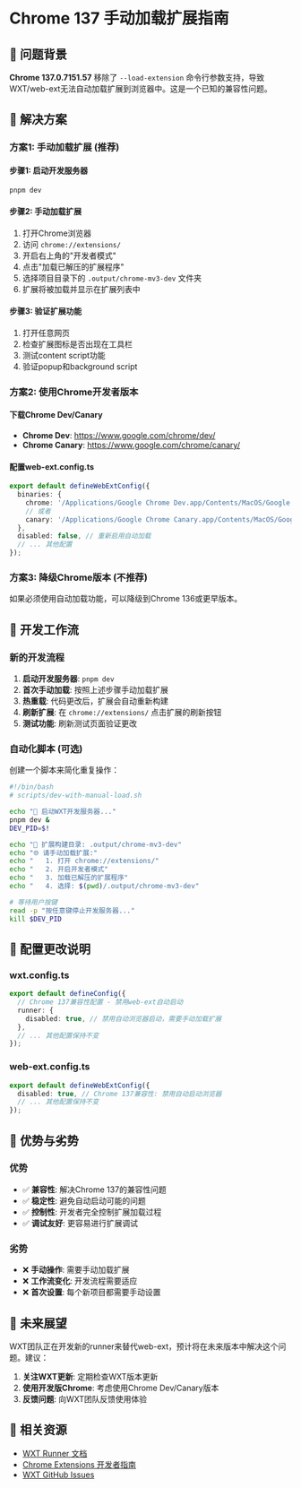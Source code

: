 # Chrome 137 手动加载扩展指南

## 🚨 问题背景

**Chrome 137.0.7151.57** 移除了 `--load-extension` 命令行参数支持，导致WXT/web-ext无法自动加载扩展到浏览器中。这是一个已知的兼容性问题。

## 🔧 解决方案

### 方案1: 手动加载扩展 (推荐)

#### 步骤1: 启动开发服务器
```bash
pnpm dev
```

#### 步骤2: 手动加载扩展
1. 打开Chrome浏览器
2. 访问 `chrome://extensions/`
3. 开启右上角的"开发者模式"
4. 点击"加载已解压的扩展程序"
5. 选择项目目录下的 `.output/chrome-mv3-dev` 文件夹
6. 扩展将被加载并显示在扩展列表中

#### 步骤3: 验证扩展功能
1. 打开任意网页
2. 检查扩展图标是否出现在工具栏
3. 测试content script功能
4. 验证popup和background script

### 方案2: 使用Chrome开发者版本

#### 下载Chrome Dev/Canary
- **Chrome Dev**: https://www.google.com/chrome/dev/
- **Chrome Canary**: https://www.google.com/chrome/canary/

#### 配置web-ext.config.ts
```typescript
export default defineWebExtConfig({
  binaries: {
    chrome: '/Applications/Google Chrome Dev.app/Contents/MacOS/Google Chrome Dev',
    // 或者
    canary: '/Applications/Google Chrome Canary.app/Contents/MacOS/Google Chrome Canary',
  },
  disabled: false, // 重新启用自动加载
  // ... 其他配置
});
```

### 方案3: 降级Chrome版本 (不推荐)

如果必须使用自动加载功能，可以降级到Chrome 136或更早版本。

## 🔄 开发工作流

### 新的开发流程
1. **启动开发服务器**: `pnpm dev`
2. **首次手动加载**: 按照上述步骤手动加载扩展
3. **热重载**: 代码更改后，扩展会自动重新构建
4. **刷新扩展**: 在 `chrome://extensions/` 点击扩展的刷新按钮
5. **测试功能**: 刷新测试页面验证更改

### 自动化脚本 (可选)

创建一个脚本来简化重复操作：

```bash
#!/bin/bash
# scripts/dev-with-manual-load.sh

echo "🚀 启动WXT开发服务器..."
pnpm dev &
DEV_PID=$!

echo "📂 扩展构建目录: .output/chrome-mv3-dev"
echo "🌐 请手动加载扩展:"
echo "   1. 打开 chrome://extensions/"
echo "   2. 开启开发者模式"
echo "   3. 加载已解压的扩展程序"
echo "   4. 选择: $(pwd)/.output/chrome-mv3-dev"

# 等待用户按键
read -p "按任意键停止开发服务器..."
kill $DEV_PID
```

## 📝 配置更改说明

### wxt.config.ts
```typescript
export default defineConfig({
  // Chrome 137兼容性配置 - 禁用web-ext自动启动
  runner: {
    disabled: true, // 禁用自动浏览器启动，需要手动加载扩展
  },
  // ... 其他配置保持不变
});
```

### web-ext.config.ts
```typescript
export default defineWebExtConfig({
  disabled: true, // Chrome 137兼容性: 禁用自动启动浏览器
  // ... 其他配置保持不变
});
```

## 🎯 优势与劣势

### 优势
- ✅ **兼容性**: 解决Chrome 137的兼容性问题
- ✅ **稳定性**: 避免自动启动可能的问题
- ✅ **控制性**: 开发者完全控制扩展加载过程
- ✅ **调试友好**: 更容易进行扩展调试

### 劣势
- ❌ **手动操作**: 需要手动加载扩展
- ❌ **工作流变化**: 开发流程需要适应
- ❌ **首次设置**: 每个新项目都需要手动设置

## 🔮 未来展望

WXT团队正在开发新的runner来替代web-ext，预计将在未来版本中解决这个问题。建议：

1. **关注WXT更新**: 定期检查WXT版本更新
2. **使用开发版Chrome**: 考虑使用Chrome Dev/Canary版本
3. **反馈问题**: 向WXT团队反馈使用体验

## 🔗 相关资源

- [WXT Runner 文档](https://wxt.dev/runner)
- [Chrome Extensions 开发者指南](https://developer.chrome.com/docs/extensions/)
- [WXT GitHub Issues](https://github.com/wxt-dev/wxt/issues)

